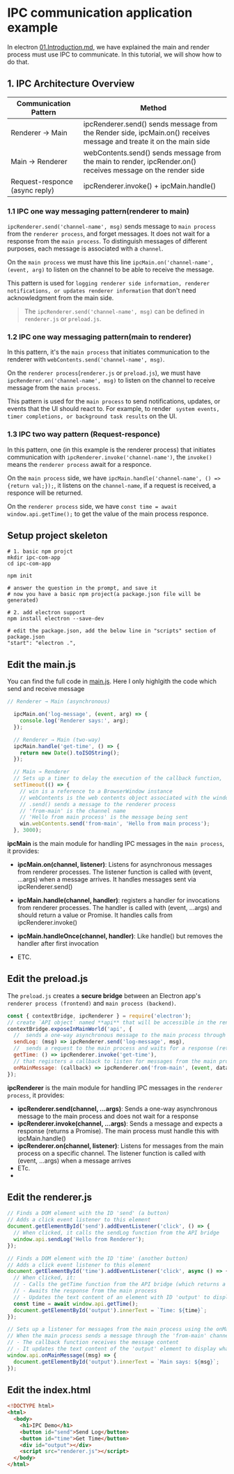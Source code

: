# IPC communication application example

In electron [01.Introduction.md](../../docs/01.Introduction.md), we have explained the main and render process must use IPC to communicate. In this tutorial, we will show how to do that.


## 1. IPC Architecture Overview

| Communication Pattern          | Method                                                                                                              |
| ------------------------------ | ------------------------------------------------------------------------------------------------------------------- |
| Renderer → Main                | ipcRenderer.send() sends message from the Render side, ipcMain.on() receives message and treate it on the main side |
| Main → Renderer                | webContents.send() sends message from the main to render, ipcRender.on() receives message on the render side        |
| Request-responce (async reply) | ipcRenderer.invoke() + ipcMain.handle()                                                                             |


### 1.1 IPC one way messaging pattern(renderer to main) 

`ipcRenderer.send('channel-name', msg)` sends message to `main process` from the `renderer process`, and forget messages. It does not wait for a response from the `main process`. To distinguish messages of different purposes, each message is 
associated with a `channel`.

On the `main process` we must have this line `ipcMain.on('channel-name', (event, arg)` to listen on the channel to be able to receive the message.

This pattern is used for `logging renderer side information, renderer notifications, or updates renderer information` that don't need acknowledgment from the main side.

> The `ipcRenderer.send('channel-name', msg)` can be defined in `renderer.js` or `preload.js`.

### 1.2 IPC one way messaging pattern(main to renderer) 

In this pattern, it's the `main process`  that initiates communication to the renderer with `webContents.send('channel-name', msg)`. 

On the `renderer process`(`renderer.js` or `preload.js`), we must have `ipcRenderer.on('channel-name', msg)` to listen on the channel to receive message from the `main process`.

This pattern is used for the `main process` to send notifications, updates, or events that the UI should react to. For example, to render ` system events, timer completions, or background task results` on the UI.

### 1.3 IPC two way pattern (Request-responce)

In this pattern, one (in this example is the renderer process)  that initiates communication with `ipcRenderer.invoke('channel-name')`, the `invoke()` means the `renderer process` await for a responce. 

On the `main process` side, we have `ipcMain.handle('channel-name', () => {return val;});`, it listens on the `channel-name`, if a request is received, a responce will be returned.

On the  `renderer process` side, we have `const time = await window.api.getTime();` to get the value of the main process responce.


## Setup project skeleton

```shell
# 1. basic npm projct
mkdir ipc-com-app
cd ipc-com-app

npm init

# answer the question in the prompt, and save it
# now you have a basic npm project(a package.json file will be generated)

# 2. add electron support
npm install electron --save-dev

# edit the package.json, add the below line in "scripts" section of package.json
"start": "electron .", 

```

## Edit the main.js

You can find the full code in [main.js](./main.js). Here I only highlgith the code which send and receive message

```js
// Renderer → Main (asynchronous)

  ipcMain.on('log-message', (event, arg) => {
    console.log('Renderer says:', arg);
  });

  // Renderer → Main (two-way)
  ipcMain.handle('get-time', () => {
    return new Date().toISOString();
  });

  // Main → Renderer
  // Sets up a timer to delay the execution of the callback function,  the delay is 3000 milliseconds (3 seconds)
  setTimeout(() => {
    // win is a reference to a BrowserWindow instance
    // webContents is the web contents object associated with the window
    // .send() sends a message to the renderer process
    // 'from-main' is the channel name
    // 'Hello from main process' is the message being sent
    win.webContents.send('from-main', 'Hello from main process');
  }, 3000);
```

**ipcMain** is the main module for handling IPC messages in the `main process`, it provides:
- **ipcMain.on(channel, listener)**: Listens for asynchronous messages from renderer processes. The listener function is called with (event, ...args) when a message arrives. It handles messages sent via ipcRenderer.send()

- **ipcMain.handle(channel, handler)**: registers a handler for invocations from renderer processes. The handler is called with (event, ...args) and should return a value or Promise. It handles calls from ipcRenderer.invoke()

- **ipcMain.handleOnce(channel, handler)**: Like handle() but removes the handler after first invocation
- ETC.


## Edit the preload.js

The `preload.js` creates a **secure bridge** between an Electron app's `renderer process (frontend)` and `main process (backend)`. 

```js
const { contextBridge, ipcRenderer } = require('electron');
// create `API object` named **api** that will be accessible in the renderer process via `window.api`
contextBridge.exposeInMainWorld('api', {
  //  sends a one-way asynchronous message to the main process through a channel named 'log-message'
  sendLog: (msg) => ipcRenderer.send('log-message', msg),
  //  sends a request to the main process and waits for a response (returns a Promise). It uses the 'get-time' channel.
  getTime: () => ipcRenderer.invoke('get-time'),
  // that registers a callback to listen for messages from the main process on the 'from-main' channel. When a message arrives, it calls the provided callback with just the data (hiding the event object)
  onMainMessage: (callback) => ipcRenderer.on('from-main', (event, data) => callback(data))
});

```

**ipcRenderer** is the main module for handling IPC messages in the `renderer process`, it provides:
- **ipcRenderer.send(channel, ...args)**: Sends a one-way asynchronous message to the main process and does not wait for a response
- **ipcRenderer.invoke(channel, ...args)**: Sends a message and expects a response (returns a Promise). The main process must handle this with ipcMain.handle()
- **ipcRenderer.on(channel, listener)**: Listens for messages from the main process on a specific channel. The listener function is called with (event, ...args) when a message arrives
- ETc.
- 
## Edit the renderer.js

```js
// Finds a DOM element with the ID 'send' (a button)
// Adds a click event listener to this element
document.getElementById('send').addEventListener('click', () => {
  // When clicked, it calls the sendLog function from the API bridge
  window.api.sendLog('Hello from Renderer');
});

// Finds a DOM element with the ID 'time' (another button)
// Adds a click event listener to this element
document.getElementById('time').addEventListener('click', async () => {
  // When clicked, it:
  // - Calls the getTime function from the API bridge (which returns a Promise)
  // - Awaits the response from the main process
  // - Updates the text content of an element with ID 'output' to display the returned time
  const time = await window.api.getTime();
  document.getElementById('output').innerText = `Time: ${time}`;
});

// Sets up a listener for messages from the main process using the onMainMessage function
// When the main process sends a message through the 'from-main' channel:
// - The callback function receives the message content
// - It updates the text content of the 'output' element to display what the main process sent
window.api.onMainMessage((msg) => {
  document.getElementById('output').innerText = `Main says: ${msg}`;
});

```

## Edit the index.html

```html
<!DOCTYPE html>
<html>
  <body>
    <h1>IPC Demo</h1>
    <button id="send">Send Log</button>
    <button id="time">Get Time</button>
    <div id="output"></div>
    <script src="renderer.js"></script>
  </body>
</html>

```